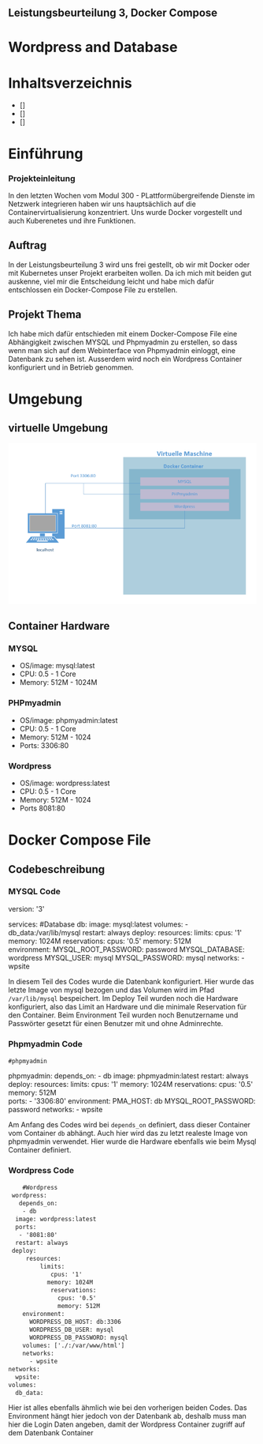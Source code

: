## Leistungsbeurteilung 3, Docker Compose
# Wordpress and Database

# Inhaltsverzeichnis
- []
- []
- []


# Einführung
### Projekteinleitung
In den letzten Wochen vom Modul 300 - PLattformübergreifende Dienste im Netzwerk integrieren haben wir uns hauptsächlich auf die Containervirtualisierung konzentriert. Uns wurde Docker vorgestellt und auch Kuberenetes und ihre Funktionen. 

## Auftrag
In der Leistungsbeurteilung 3 wird uns frei gestellt, ob wir mit Docker oder mit Kubernetes unser Projekt erarbeiten wollen. 
Da ich mich mit beiden gut auskenne, viel mir die Entscheidung leicht und habe mich dafür entschlossen ein Docker-Compose File zu erstellen.

## Projekt Thema
Ich habe mich dafür entschieden mit einem Docker-Compose File eine Abhängigkeit zwischen MYSQL und Phpmyadmin zu erstellen, so dass wenn man sich auf dem Webinterface von Phpmyadmin einloggt, eine Datenbank zu sehen ist. Ausserdem wird noch ein Wordpress Container konfiguriert und in Betrieb genommen. 

# Umgebung
## virtuelle Umgebung
![Umgebung](https://github.com/istrefimeset/M300-Services/blob/main/LB3/Images/Umgebung.png)

## Container Hardware
### MYSQL
- OS/image: mysql:latest
- CPU: 0.5 - 1 Core
- Memory: 512M - 1024M

### PHPmyadmin
- OS/image: phpmyadmin:latest
- CPU: 0.5 - 1 Core
- Memory: 512M - 1024
- Ports: 3306:80

### Wordpress
- OS/image: wordpress:latest
- CPU: 0.5 - 1 Core
- Memory: 512M - 1024
- Ports 8081:80

# Docker Compose File

## Codebeschreibung
### MYSQL Code

>

version: '3'

services:
    #Database
  db:
    image: mysql:latest
    volumes:
      - db_data:/var/lib/mysql
    restart: always
    deploy:
        resources:
            limits:
              cpus: '1'
              memory: 1024M
            reservations:
              cpus: '0.5'
              memory: 512M     
    environment:
      MYSQL_ROOT_PASSWORD: password
      MYSQL_DATABASE: wordpress
      MYSQL_USER: mysql
      MYSQL_PASSWORD: mysql
    networks:
      - wpsite

In diesem Teil des Codes wurde die Datenbank konfiguriert. Hier wurde das letzte Image von mysql bezogen und das Volumen wird im Pfad `/var/lib/mysql` bespeichert.
Im Deploy Teil wurden noch die Hardware konfiguriert, also das Limit an Hardware und die minimale Reservation für den Container. Beim Environment Teil wurden noch Benutzername und Passwörter gesetzt für einen Benutzer mit und ohne Adminrechte. 

### Phpmyadmin Code

>

    #phpmyadmin
  phpmyadmin:
    depends_on:
      - db
    image: phpmyadmin:latest
    restart: always
    deploy:
        resources:
            limits:
              cpus: '1'
              memory: 1024M
            reservations:
              cpus: '0.5'
              memory: 512M           
    ports:
      - '3306:80'
    environment:
      PMA_HOST: db
      MYSQL_ROOT_PASSWORD: password 
    networks:
      - wpsite

Am Anfang des Codes wird bei `depends_on` definiert, dass dieser Container vom Container `db` abhängt. Auch hier wird das zu letzt realeste Image von phpmyadmin verwendet. Hier wurde die Hardware ebenfalls wie beim Mysql Container definiert. 

### Wordpress Code

>

        #Wordpress
     wordpress:
       depends_on:
        - db
      image: wordpress:latest
      ports:
       - '8081:80'
      restart: always
     deploy:
         resources:
             limits:
                cpus: '1'
               memory: 1024M
                reservations:
                  cpus: '0.5'
                  memory: 512M       
        environment:
          WORDPRESS_DB_HOST: db:3306
          WORDPRESS_DB_USER: mysql
          WORDPRESS_DB_PASSWORD: mysql
        volumes: ['./:/var/www/html']
        networks:
          - wpsite
    networks:
      wpsite:
    volumes:
      db_data:

Hier ist alles ebenfalls ähmlich wie bei den vorherigen beiden Codes. Das Environment hängt hier jedoch von der Datenbank ab, deshalb muss man hier die Login Daten angeben, damit der Wordpress Container zugriff auf dem Datenbank Container







